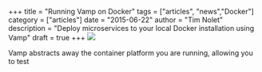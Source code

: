 +++
title = "Running Vamp on Docker" 
tags = ["articles", "news","Docker"]
category = ["articles"]
date = "2015-06-22"
author = "Tim Nolet"
description = "Deploy microservices to your local Docker installation using Vamp"
draft = true
+++
![](/img/vamp_docker.svg)

Vamp abstracts away the container platform you are running, allowing you to test 

<!--more-->